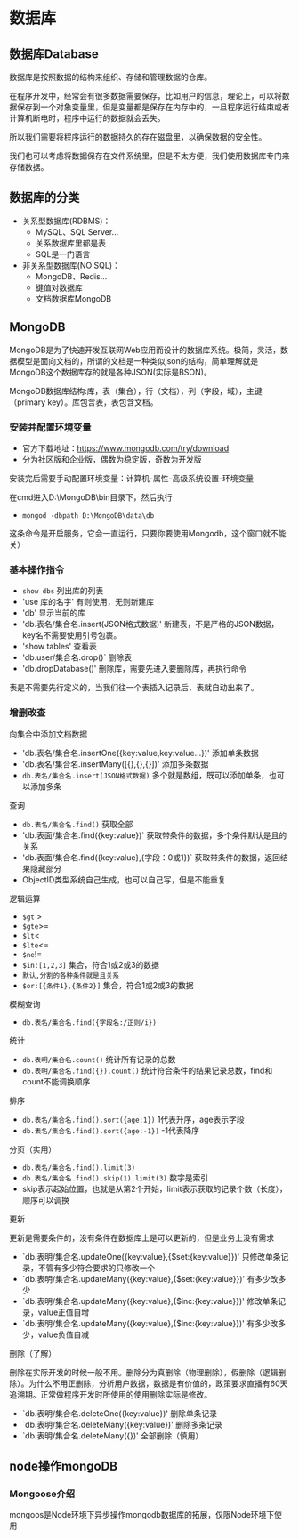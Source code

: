 # 数据库

## 数据库Database

数据库是按照数据的结构来组织、存储和管理数据的仓库。

在程序开发中，经常会有很多数据需要保存，比如用户的信息，理论上，可以将数据保存到一个对象变量里，但是变量都是保存在内存中的，一旦程序运行结束或者计算机断电时，程序中运行的数据就会丢失。

所以我们需要将程序运行的数据持久的存在磁盘里，以确保数据的安全性。

我们也可以考虑将数据保存在文件系统里，但是不太方便，我们使用数据库专门来存储数据。

## 数据库的分类

- 关系型数据库(RDBMS)：
  - MySQL、SQL Server...
  - 关系数据库里都是表
  - SQL是一门语言
- 非关系型数据库(NO SQL)：
  - MongoDB、Redis...
  - 键值对数据库
  - 文档数据库MongoDB

## MongoDB

MongoDB是为了快速开发互联网Web应用而设计的数据库系统。极简，灵活，数据模型是面向文档的，所谓的文档是一种类似json的结构，简单理解就是MongoDB这个数据库存的就是各种JSON(实际是BSON)。

MongoDB数据库结构:库，表（集合），行（文档），列（字段，域），主键（primary key）。库包含表，表包含文档。

### 安装并配置环境变量

- 官方下载地址：https://www.mongodb.com/try/download
- 分为社区版和企业版，偶数为稳定版，奇数为开发版

安装完后需要手动配置环境变量：计算机-属性-高级系统设置-环境变量

在cmd进入D:\MongoDB\bin目录下，然后执行

- `mongod -dbpath D:\MongoDB\data\db`

这条命令是开启服务，它会一直运行，只要你要使用Mongodb，这个窗口就不能关）

### 基本操作指令

- `show dbs` 列出库的列表
- 'use 库的名字' 有则使用，无则新建库
- 'db' 显示当前的库
- 'db.表名/集合名.insert(JSON格式数据)'  新建表，不是严格的JSON数据，key名不需要使用引号包裹。
- 'show tables' 查看表
- 'db.user/集合名.drop()` 删除表
- 'db.dropDatabase()' 删除库，需要先进入要删除库，再执行命令

表是不需要先行定义的，当我们往一个表插入记录后，表就自动出来了。

### 增删改查

向集合中添加文档数据

- 'db.表名/集合名.insertOne({key:value,key:value...})' 添加单条数据
- 'db.表名/集合名.insertMany([{},{},{}])' 添加多条数据
- `db.表名/集合名.insert(JSON格式数据)` 多个就是数组，既可以添加单条，也可以添加多条

查询

- `db.表名/集合名.find()` 获取全部
- 'db.表面/集合名.find({key:value})` 获取带条件的数据，多个条件默认是且的关系
- 'db.表面/集合名.find({key:value},{字段：0或1})` 获取带条件的数据，返回结果隐藏部分
- ObjectID类型系统自己生成，也可以自己写，但是不能重复

逻辑运算

- `$gt` >
- `$gte`>=
- `$lt`<
- `$lte`<=
- `$ne`!=
- `$in:[1,2,3]` 集合，符合1或2或3的数据
- `默认,分割的各种条件就是且关系`
- `$or:[{条件1},{条件2}]` 集合，符合1或2或3的数据

模糊查询

- `db.表名/集合名.find({字段名:/正则/i})`

统计

- `db.表明/集合名.count()` 统计所有记录的总数
- `db.表明/集合名.find({}).count()` 统计符合条件的结果记录总数，find和count不能调换顺序

排序

- `db.表名/集合名.find().sort({age:1})` 1代表升序，age表示字段
- `db.表名/集合名.find().sort({age:-1})` -1代表降序

分页（实用）

- `db.表名/集合名.find().limit(3)`
- `db.表名/集合名.find().skip(1).limit(3)` 数字是索引
- skip表示起始位置，也就是从第2个开始，limit表示获取的记录个数（长度），顺序可以调换

更新

更新是需要条件的，没有条件在数据库上是可以更新的，但是业务上没有需求

- `db.表明/集合名.updateOne({key:value},{$set:{key:value}})' 只修改单条记录，不管有多少符合要求的只修改一个
- `db.表明/集合名.updateMany({key:value},{$set:{key:value}})' 有多少改多少
- `db.表明/集合名.updateMany({key:value},{$inc:{key:value}})' 修改单条记录，value正值自增
- `db.表明/集合名.updateMany({key:value},{$inc:{key:value}})' 有多少改多少，value负值自减

删除（了解）

删除在实际开发的时候一般不用。删除分为真删除（物理删除），假删除（逻辑删除）。为什么不用正删除，分析用户数据，数据是有价值的，政策要求直播有60天追溯期。正常做程序开发时所使用的使用删除实际是修改。

- `db.表明/集合名.deleteOne({key:value})' 删除单条记录
- `db.表明/集合名.deleteMany({key:value})' 删除多条记录
- `db.表明/集合名.deleteMany({})' 全部删除（慎用）

## node操作mongoDB

### Mongoose介绍

mongoos是Node环境下异步操作mongodb数据库的拓展，仅限Node环境下使用
